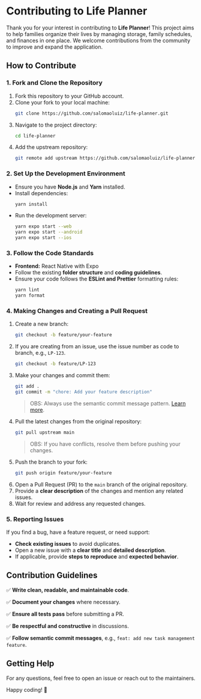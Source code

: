 # Contributing to Life Planner

Thank you for your interest in contributing to **Life Planner**! This project aims to help families organize their lives by managing storage, family schedules, and finances in one place. We welcome contributions from the community to improve and expand the application.

## How to Contribute

### 1. Fork and Clone the Repository

1. Fork this repository to your GitHub account.
2. Clone your fork to your local machine:
   ```sh
   git clone https://github.com/salomaoluiz/life-planner.git
   ```
3. Navigate to the project directory:
   ```sh
   cd life-planner
   ```
4. Add the upstream repository:
   ```sh
   git remote add upstream https://github.com/salomaoluiz/life-planner.git
   ```

### 2. Set Up the Development Environment

- Ensure you have **Node.js** and **Yarn** installed.
- Install dependencies:
  ```sh
  yarn install
  ```
- Run the development server:
  ```sh
  yarn expo start --web
  yarn expo start --android
  yarn expo start --ios
  ```

### 3. Follow the Code Standards

- **Frontend:** React Native with Expo
- Follow the existing **folder structure** and **coding guidelines**.
- Ensure your code follows the **ESLint and Prettier** formatting rules:
  ```sh
  yarn lint
  yarn format
  ```

### 4. Making Changes and Creating a Pull Request

1. Create a new branch:
   ```sh
   git checkout -b feature/your-feature
   ```
2. If you are creating from an issue, use the issue number as code to branch, e.g., `LP-123`.
   ```sh
   git checkout -b feature/LP-123
   ```
3. Make your changes and commit them:
   ```sh
   git add .
   git commit -m "chore: Add your feature description"
   ```
   > OBS: Always use the semantic commit message pattern. [Learn more](https://www.conventionalcommits.org/en/v1.0.0/).
4. Pull the latest changes from the original repository:
   ```sh
   git pull upstream main
   ```
   > OBS: If you have conflicts, resolve them before pushing your changes.
5. Push the branch to your fork:
   ```sh
   git push origin feature/your-feature
   ```
6. Open a Pull Request (PR) to the `main` branch of the original repository.
7. Provide a **clear description** of the changes and mention any related issues.
8. Wait for review and address any requested changes.

### 5. Reporting Issues

If you find a bug, have a feature request, or need support:

- **Check existing issues** to avoid duplicates.
- Open a new issue with a **clear title** and **detailed description**.
- If applicable, provide **steps to reproduce** and **expected behavior**.

## Contribution Guidelines

✅ **Write clean, readable, and maintainable code**.

✅ **Document your changes** where necessary.

✅ **Ensure all tests pass** before submitting a PR.

✅ **Be respectful and constructive** in discussions.

✅ **Follow semantic commit messages**, e.g., `feat: add new task management feature`.

## Getting Help

For any questions, feel free to open an issue or reach out to the maintainers.

Happy coding! 🚀
